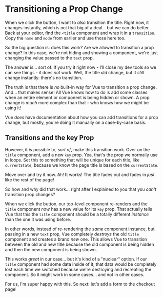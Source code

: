 # Transitioning a Prop Change

When we click the button, I want to *also* transition the title. Right now, it
changes instantly, which is not that big of a deal... but we can do better. Back
at your editor, find the `<title` component and wrap it in a `transition`. Copy
the `name` and `mode` from earlier and use those here too.

So the big question is: does this work? Are we allowed to transition a prop change?
In this case, we're not hiding and showing a component, we're just changing the
value passed to the `text` prop.

The answer is... sort of. If you try it right now - I'll close my dev tools so we
can see things - it does *not* work. Well, the title *did* change, but it *still*
change instantly: there's no transition.

The truth is that there is *no* built-in way for Vue to transition a prop change.
And... that makes sense! All Vue knows how to do is add some classes when an entire
element or component is being hidden or shown. A prop change is *much* more complex
than that - who knows how we might be using it!

Vue *does* have documentation about how you can add transitions for a prop change,
but mostly, you're doing it manually on a case-by-case basis.

## Transitions and the key Prop

However, it *is* possible to, *sort of*, make this transition work. Over on the
`title` component, add a new `key` prop. Yea, that's the prop we normally use
in loops. Set this to something that will be unique for each title, like
`currentState`, because we know the page title is based on the `currentState`.

Move over and try it now. Ah! It works! The title fades out and fades in *just*
like the rest of the page!

So how and why did that work... right after I explained to you that you *can't*
transition prop changes?

When we click the button, our top-level component re-renders and the `title`
component *now* has a new value for its `key` prop. That actually tells Vue that
this the `title` component should be a totally different *instance* than the one
it was using before.

In other words, instead of re-rendering the *same* component instance, but passing
in a new `text` prop, Vue completely *destroys* the old `title` component and
creates a brand *new* one. This allows Vue to transition between the old and new
title because the old component is being hidden and then the new component is being
shown.

This works *great* in our case... but it's kind of a "nuclear" option. If our
`title` component had some data inside of it, that data would be completely lost
each time we switched because we're destroying and recreating the component. So
it might work in some cases... and not in other cases.

For us, I'm super happy with this. So next: let's add a form to the checkout page!
